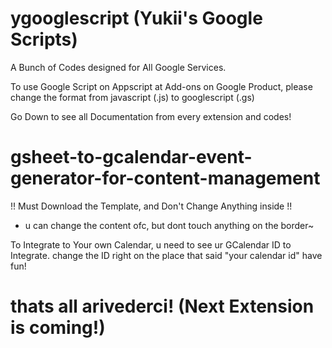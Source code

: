 # ygooglescript (Yukii's Google Scripts)
A Bunch of Codes designed for All Google Services.

To use Google Script on Appscript at Add-ons on Google Product, please change the format from javascript (.js) to googlescript (.gs)

Go Down to see all Documentation from every extension and codes!

# gsheet-to-gcalendar-event-generator-for-content-management
!! Must Download the Template, and Don't Change Anything inside !!

* u can change the content ofc, but dont touch anything on the border~

To Integrate to Your own Calendar, u need to see ur GCalendar ID to Integrate.
change the ID right on the place that said "your calendar id"
have fun!
# thats all arivederci! (Next Extension is coming!)
